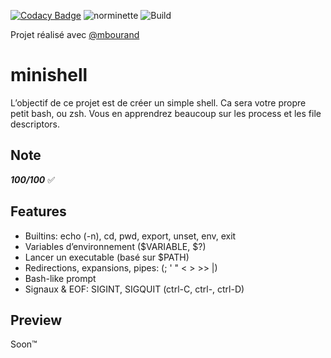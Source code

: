 [![Codacy Badge](https://app.codacy.com/project/badge/Grade/2f97d95ad4b44d0fba3ac69861fb3656)](https://www.codacy.com/gh/nforay/minishell/dashboard?utm_source=github.com&amp;utm_medium=referral&amp;utm_content=nforay/minishell&amp;utm_campaign=Badge_Grade) ![norminette](https://github.com/nforay/minishell/workflows/norminette/badge.svg) ![Build](https://github.com/nforay/minishell/workflows/Build/badge.svg)

Projet réalisé avec [@mbourand]( https://github.com/mbourand )

# minishell
L’objectif de ce projet est de créer un simple shell. Ca sera votre propre petit bash, ou zsh. Vous en apprendrez beaucoup sur les process et les file descriptors.

## Note
***100/100*** :white_check_mark:

## Features
* Builtins: echo (-n), cd, pwd, export, unset, env, exit
* Variables d’environnement ($VARIABLE, $?)
* Lancer un executable (basé sur $PATH)
* Redirections, expansions, pipes: (; ' " < > >> |)
* Bash-like prompt
* Signaux & EOF: SIGINT, SIGQUIT (ctrl-C, ctrl-\, ctrl-D)

## Preview
Soon™️
